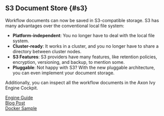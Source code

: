 ## S3 Document Store {#s3}

Workflow documents can now be saved in S3-compatible storage. S3 has many advantages over the conventional local file system:

- **Platform-independent**: You no longer have to deal with the local file system.
- **Cluster-ready**: It works in a cluster, and you no longer have to share a directory between cluster nodes.
- **S3 Features**: S3 providers have many features, like retention policies, encryption, versioning, and backup, to mention some.
- **Pluggable**: Not happy with S3? With the new pluggable architecture, you can even implement your document storage.

Additionally, you can inspect all the workflow documents in the Axon Ivy Engine Cockpit.

<div class="short-links">
	<a href="${docBaseUrl}/engine-guide/configuration/document/s3.html"
		target="_blank" rel="noopener noreferrer">
		<i class="si si-book"></i> Engine Guide
	</a>
</div>
<div class="short-links">
	<a href="https://community.axonivy.com/d/524-s3-production-ready" target="_blank" rel="noopener noreferrer">
		<i class="si si-book"></i> Blog Post
	</a>
</div>
<div class="short-links">
	<a href="https://github.com/axonivy/docker-samples/tree/master/ivy-s3" target="_blank" rel="noopener noreferrer">
		<i class="si si-book"></i> Docker Sample
	</a>
</div>
